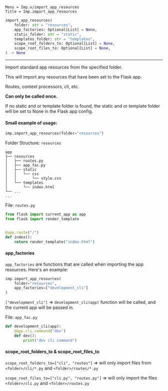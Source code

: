 ```
Menu = Imp.x/import_app_resources
Title = Imp.import_app_resources
```

```python
import_app_resources(
    folder: str = "resources",
    app_factories: Optional[List] = None,
    static_folder: str = "static",
    templates_folder: str = "templates",
    scope_root_folders_to: Optional[List] = None,
    scope_root_files_to: Optional[List] = None,
) -> None
```

---

Import standard app resources from the specified folder.

This will import any resources that have been set to the Flask app.

Routes, context processors, cli, etc.

**Can only be called once.**

If no static and or template folder is found, the static and or template folder will be set to None in the Flask app
config.

#### Small example of usage:

```python
imp.import_app_resources(folder="resources")
```

Folder Structure: `resources`

```text
app
├── resources
│   ├── routes.py
│   ├── app_fac.py
│   ├── static
│   │   └── css
│   │       └── style.css
│   └── templates
│       └── index.html
└── ...
...
```

File: `routes.py`

```python
from flask import current_app as app
from flask import render_template


@app.route("/")
def index():
    return render_template("index.html")
```

#### app_factories

`app_factories` are functions that are called when importing the app resources. Here's an example:

```python
imp.import_app_resources(
    folder="resources",
    app_factories=["development_cli"]
)
```

`["development_cli"]` => `development_cli(app)` function will be called, and the current app will be passed in.

File: `app_fac.py`

```python
def development_cli(app):
    @app.cli.command("dev")
    def dev():
        print("dev cli command")
```

#### scope_root_folders_to & scope_root_files_to

`scope_root_folders_to=["cli", "routes"]` => will only import files from `<folder>/cli/*.py`
and `<folder>/routes/*.py`

`scope_root_files_to=["cli.py", "routes.py"]` => will only import the files `<folder>/cli.py`
and `<folder>/routes.py`
